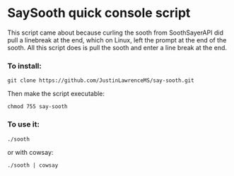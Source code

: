 <h1>SaySooth quick console script</h1>

This script came about because curling the sooth from SoothSayerAPI
did pull a linebreak at the end, which on Linux, left the prompt
at the end of the sooth.  All this script does is pull the sooth
and enter a line break at the end.

<h3>To install:</h3>

```git clone https://github.com/JustinLawrenceMS/say-sooth.git```

Then make the script executable:

```chmod 755 say-sooth```

<h3>To use it:</h3>

```./sooth```

or with cowsay:

```./sooth | cowsay```
